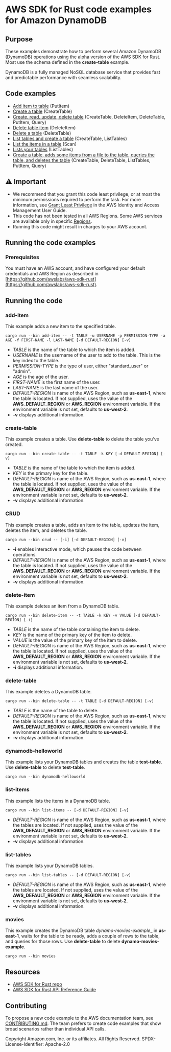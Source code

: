 # AWS SDK for Rust code examples for Amazon DynamoDB

## Purpose

These examples demonstrate how to perform several Amazon DynamoDB (DynamoDB) operations using the alpha version of the AWS SDK for Rust.
Most use the schema defined in the __create-table__ example.

DynamoDB is a fully managed NoSQL database service that provides fast and predictable performance with seamless scalability.

## Code examples

- [Add item to table](src/bin/add-item.rs) (PutItem)
- [Create a table](src/bin/create-table) (CreateTable)
- [Create, read, update, delete table](src/bin/CRUD) (CreateTable, DeleteItem, DeleteTable, PutItem, Query)
- [Delete table item](src/bin/delete-item.rs) (DeleteItem)
- [Delete a table](src/bin/delete-table.rs) (DeleteTable)
- [List tables and create a table](src/bin/dynamodb-helloworld.rs) (CreateTable, ListTables)
- [List the items in a table](src/bin/list-items.rs) (Scan)
- [Lists your tables](src/bin/list-tables.rs) (ListTables)
- [Create a table, adds some items from a file to the table, queries the table, and deletes the table](src/bin/movies.rs) (CreateTable, DeleteTable, ListTables, PutItem, Query)

## ⚠ Important

- We recommend that you grant this code least privilege, 
  or at most the minimum permissions required to perform the task.
  For more information, see
  [Grant Least Privilege](https://docs.aws.amazon.com/IAM/latest/UserGuide/best-practices.html#grant-least-privilege)
  in the AWS Identity and Access Management User Guide.
- This code has not been tested in all AWS Regions.
  Some AWS services are available only in specific
  [Regions](https://aws.amazon.com/about-aws/global-infrastructure/regional-product-services).
- Running this code might result in charges to your AWS account.

## Running the code examples

### Prerequisites

You must have an AWS account, and have configured your default credentials and AWS Region as described in [https://github.com/awslabs/aws-sdk-rust](https://github.com/awslabs/aws-sdk-rust).

## Running the code

### add-item

This example adds a new item to the specified table.

`cargo run --bin add-item -- -t TABLE -u USERNAME -p PERMISSION-TYPE -a AGE -f FIRST-NAME -l LAST-NAME [-d DEFAULT-REGION] [-v]`

- _TABLE_ is the name of the table to which the item is added.
- _USERNAME_ is the username of the user to add to the table. This is the key index to the table.
- _PERMISSION-TYPE_ is the type of user, either "standard_user" or "admin".
- _AGE_ is the age of the user.
- _FIRST-NAME_ is the first name of the user.
- _LAST-NAME_ is the last name of the user.
- _DEFAULT-REGION_ is name of the AWS Region, such as __us-east-1__, where the table is located.
  If not supplied, uses the value of the __AWS_DEFAULT_REGION__ or __AWS_REGION__ environment variable.
  If the environment variable is not set, defaults to __us-west-2__.
- __-v__ displays additional information.

### create-table

This example creates a table.
Use __delete-table__ to delete the table you've created.

`cargo run --bin create-table -- -t TABLE -k KEY [-d DEFAULT-REGION] [-v]`

- _TABLE_ is the name of the table to which the item is added.
- _KEY_ is the primary key for the table.
- _DEFAULT-REGION_ is name of the AWS Region, such as __us-east-1__, where the table is located.
  If not supplied, uses the value of the __AWS_DEFAULT_REGION__ or __AWS_REGION__ environment variable.
  If the environment variable is not set, defaults to __us-west-2__.
- __-v__ displays additional information.

### CRUD

This example creates a table, adds an item to the table, updates the item, deletes the item, and deletes the table.

`cargo run --bin crud -- [-i] [-d DEFAULT-REGION] [-v]`

- __-i__ enables interactive mode, which pauses the code between operations.
- _DEFAULT-REGION_ is name of the AWS Region, such as __us-east-1__, where the table is located.
  If not supplied, uses the value of the __AWS_DEFAULT_REGION__ or __AWS_REGION__ environment variable.
  If the environment variable is not set, defaults to __us-west-2__.
- __-v__ displays additional information.

### delete-item

This example deletes an item from a DynamoDB table.

`cargo run --bin delete-item -- -t TABLE -k KEY -v VALUE [-d DEFAULT-REGION] [-i]`

- _TABLE_ is the name of the table containing the item to delete.
- _KEY_ is the name of the primary key of the item to delete.
- _VALUE_ is the value of the primary key of the item to delete.
- _DEFAULT-REGION_ is name of the AWS Region, such as __us-east-1__, where the table is located.
  If not supplied, uses the value of the __AWS_DEFAULT_REGION__ or __AWS_REGION__ environment variable.
  If the environment variable is not set, defaults to __us-west-2__.
- __-i__ displays additional information.

### delete-table

This example deletes a DynamoDB table.

`cargo run --bin delete-table -- -t TABLE [-d DEFAULT-REGION] [-v]`

- _TABLE_ is the name of the table to delete.
- _DEFAULT-REGION_ is name of the AWS Region, such as __us-east-1__, where the table is located.
  If not supplied, uses the value of the __AWS_DEFAULT_REGION__ or __AWS_REGION__ environment variable.
  If the environment variable is not set, defaults to __us-west-2__.
- __-v__ displays additional information.

### dynamodb-helloworld

This example lists your DynamoDB tables and creates the table __test-table__.
Use __delete-table__ to delete __test-table__.

`cargo run --bin dynamodb-helloworld`

### list-items

This example lists the items in a DynamoDB table.

`cargo run --bin list-items -- [-d DEFAULT-REGION] [-v]`

- _DEFAULT-REGION_ is name of the AWS Region, such as __us-east-1__, where the tables are located.
  If not supplied, uses the value of the __AWS_DEFAULT_REGION__ or __AWS_REGION__ environment variable.
  If the environment variable is not set, defaults to __us-west-2__.
- __-v__ displays additional information.

### list-tables

This example lists your DynamoDB tables.

`cargo run --bin list-tables -- [-d DEFAULT-REGION] [-v]`

- _DEFAULT-REGION_ is name of the AWS Region, such as __us-east-1__, where the tables are located.
  If not supplied, uses the value of the __AWS_DEFAULT_REGION__ or __AWS_REGION__ environment variable.
  If the environment variable is not set, defaults to __us-west-2__.
- __-v__ displays additional information.

### movies

This example creates the DynamoDB table _dynamo-movies-example__ in __us-east-1__, waits for the table to be ready, adds a couple of rows to the table, and queries for those rows.
Use __delete-table__ to delete __dynamo-movies-example__.

`cargo run --bin movies`

## Resources

- [AWS SDK for Rust repo](https://github.com/awslabs/aws-sdk-rust)
- [AWS SDK for Rust API Reference Guide](https://awslabs.github.io/aws-sdk-rust/aws_sdk_config/index.html) 

## Contributing

To propose a new code example to the AWS documentation team, 
see [CONTRIBUTING.md](https://github.com/awsdocs/aws-doc-sdk-examples/blob/master/CONTRIBUTING.md). 
The team prefers to create code examples that show broad scenarios rather than individual API calls.

Copyright Amazon.com, Inc. or its affiliates. All Rights Reserved. SPDX-License-Identifier: Apache-2.0
